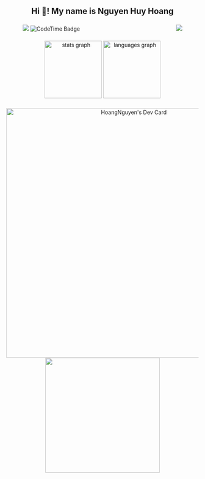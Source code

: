 <h2 align="center">Hi 👋! My name is Nguyen Huy Hoang</h2>

###

[comment]: <> (Profile View and Code Time)
<p align="center">
  <img src="https://img.shields.io/endpoint?style=for-the-badge&color=blue&url=https%3A%2F%2Fapi.codetime.dev%2Fshield%3Fid%3D30986%26project%3D%26in=0"/>
  <img href="https://codetime.dev" alt="CodeTime Badge" src="https://shields.jannchie.com/endpoint?style=social&color=222&url=https%3A%2F%2Fapi.codetime.dev%2Fv3%2Fusers%2Fshield%3Fuid%3D30986">
  &nbsp;&nbsp;&nbsp;&nbsp;&nbsp;&nbsp;&nbsp;&nbsp;&nbsp;&nbsp;&nbsp;&nbsp;&nbsp;&nbsp;&nbsp;&nbsp;&nbsp;&nbsp;&nbsp;&nbsp;&nbsp;&nbsp;&nbsp;&nbsp;&nbsp;&nbsp;&nbsp;&nbsp;&nbsp;&nbsp;&nbsp;&nbsp;&nbsp;&nbsp;&nbsp;&nbsp;&nbsp;&nbsp;&nbsp;&nbsp;
  &nbsp;&nbsp;&nbsp;&nbsp;&nbsp;&nbsp;&nbsp;&nbsp;&nbsp;&nbsp;&nbsp;&nbsp;&nbsp;&nbsp;&nbsp;&nbsp;&nbsp;&nbsp;&nbsp;&nbsp;&nbsp;
  <img src="https://komarev.com/ghpvc/?username=Hoang-Nguyen-Huy&color=blue&style=for-the-badge"/>
</p>

###

[comment]: <> (Language and Contributions)
<div align="center">
  <img src="https://github-readme-stats.vercel.app/api?username=hoang-nguyen-huy&hide_title=false&hide_rank=false&show_icons=true&include_all_commits=true&count_private=true&disable_animations=false&theme=dracula&locale=en&hide_border=false" height="150" alt="stats graph"  />
  <img src="https://github-readme-stats.vercel.app/api/top-langs?username=hoang-nguyen-huy&locale=en&hide_title=false&layout=compact&card_width=320&langs_count=5&theme=dracula&hide_border=false" height="150" alt="languages graph"  />
</div>

###

[comment]: <> (Daily Dev Card)
<div align="center">
  <a href="https://app.daily.dev/hoangnguyen1002"><img src="https://api.daily.dev/devcards/v2/65BIW9C5AuRLw6ESYjbtE.png?type=wide&r=xb4" width="652" alt="HoangNguyen's Dev Card"/></a>
</div>

[comment]: <> (Animation Gif)
<div align="center">
  <img align="center" height="300" src="https://cdn.dribbble.com/users/235897/screenshots/1712148/media/cca3cbb1f2d28014bae41a453872e66a.gif"  />
</div>

###

